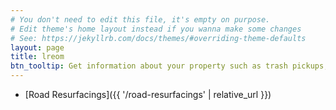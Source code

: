 ```yaml
---
# You don't need to edit this file, it's empty on purpose.
# Edit theme's home layout instead if you wanna make some changes
# See: https://jekyllrb.com/docs/themes/#overriding-theme-defaults
layout: page
title: lreom
btn_tooltip: Get information about your property such as trash pickups, flood zone, evacuation zone, and more.
---
```


* [Road Resurfacings]({{ '/road-resurfacings' | relative_url }})

